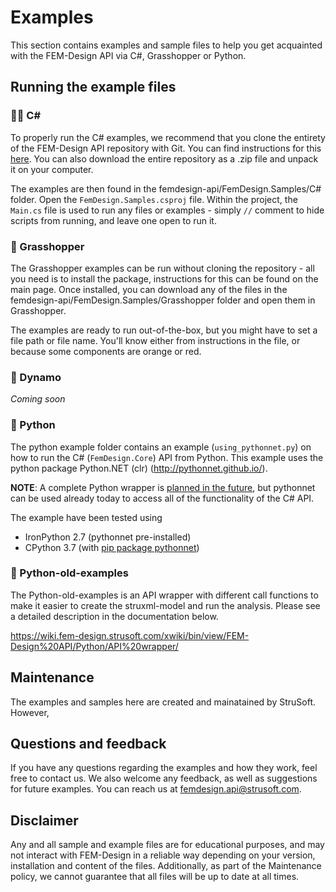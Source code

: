 # Examples
This section contains examples and sample files to help you get acquainted with the FEM-Design API via C#, Grasshopper or Python.

## Running the example files

### 👩‍💻 C#
To properly run the C# examples, we recommend that you clone the entirety of the FEM-Design API repository with Git. You can find instructions for this [here](https://github.com/git-guides/git-clone). You can also download the entire repository as a .zip file and unpack it on your computer.

The examples are then found in the femdesign-api/FemDesign.Samples/C# folder. Open the `FemDesign.Samples.csproj` file. Within the project, the `Main.cs` file is used to run any files or examples - simply `//` comment to hide scripts from running, and leave one open to run it.

### 🦗 Grasshopper
The Grasshopper examples can be run without cloning the repository - all you need is to install the package, instructions for this can be found on the main page. Once installed, you can download any of the files in the femdesign-api/FemDesign.Samples/Grasshopper folder and open them in Grasshopper.

The examples are ready to run out-of-the-box, but you might have to set a file path or file name. You'll know either from instructions in the file, or because some components are orange or red.

### 🤖 Dynamo
_Coming soon_

### 🐍 Python
The python example folder contains an example (`using_pythonnet.py`) on how to run the C# (`FemDesign.Core`) API from Python. This example uses the python package Python.NET (clr) (http://pythonnet.github.io/).

**NOTE**: A complete Python wrapper is [planned in the future](https://github.com/strusoft/femdesign-api/issues/221), but pythonnet can be used already today to access all of the functionality of the C# API.

The example have been tested using
- IronPython 2.7 (pythonnet pre-installed)
- CPython 3.7 (with [pip package pythonnet](https://pypi.org/project/pythonnet/))

### 🐉 Python-old-examples
The Python-old-examples is an API wrapper with different call functions to make it easier to create the struxml-model and run the analysis. Please see a detailed description in the documentation below.

https://wiki.fem-design.strusoft.com/xwiki/bin/view/FEM-Design%20API/Python/API%20wrapper/

## Maintenance
The examples and samples here are created and mainatained by StruSoft. However, 

## Questions and feedback
If you have any questions regarding the examples and how they work, feel free to contact us. We also welcome any feedback, as well as suggestions for future examples. You can reach us at femdesign.api@strusoft.com.

## Disclaimer
Any and all sample and example files are for educational purposes, and may not interact with FEM-Design in a reliable way depending on your version, installation and content of the files. Additionally, as part of the Maintenance policy, we cannot guarantee that all files will be up to date at all times.
